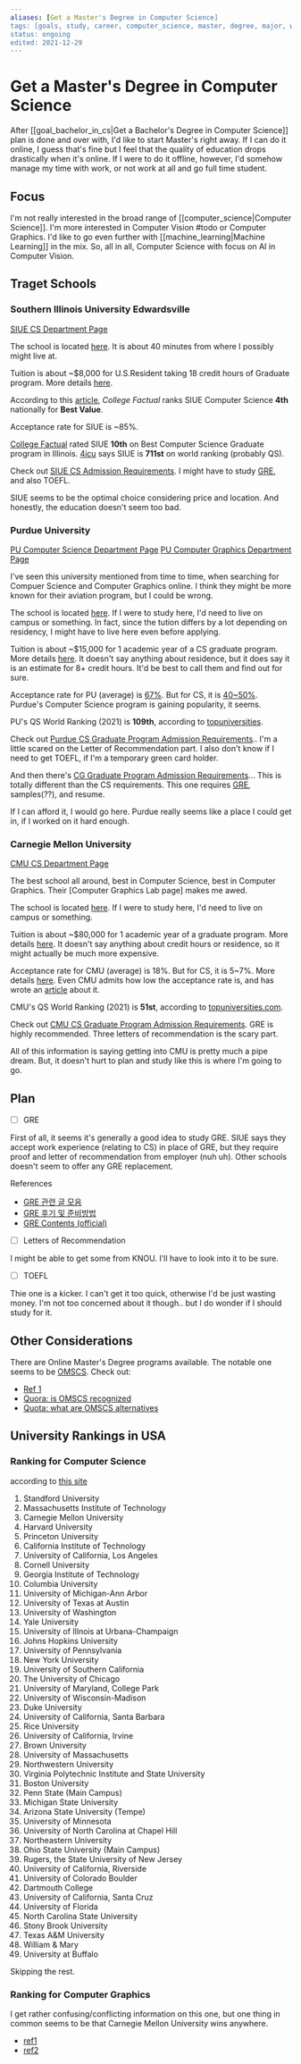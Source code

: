 ```yaml
---
aliases: [Get a Master's Degree in Computer Science]
tags: [goals, study, career, computer_science, master, degree, major, work]
status: ongoing
edited: 2021-12-29
---
```


# Get a Master's Degree in Computer Science
After [[goal_bachelor_in_cs|Get a Bachelor's Degree in Computer Science]] plan is done and over with, I'd like to start Master's right away. If I can do it online, I guess that's fine but I feel that the quality of education drops drastically when it's online. If I were to do it offline, however, I'd somehow manage my time with work, or not work at all and go full time student.

## Focus
I'm not really interested in the broad range of [[computer_science|Computer Science]].
I'm more interested in Computer Vision #todo or Computer Graphics.
I'd like to go even further with [[machine_learning|Machine Learning]] in the mix.
So, all in all, Computer Science with focus on AI in Computer Vision.

## Traget Schools
### Southern Illinois University Edwardsville
[SIUE CS Department Page](https://www.siue.edu/engineering/computer-science/)

The school is located [here](https://goo.gl/maps/yQ4MVmZG2jqvT7Kk6). It is about 40 minutes from where I possibly might live at.

Tuition is about ~$8,000 for U.S.Resident taking 18 credit hours of Graduate program. More details [here](https://www.siue.edu/paying-for-college/tuition-and-fees/graduate/index.shtml).

According to this [article](https://www.siue.edu/news/2020/03/College-Factual-Ranks-SIUE-Computer-Science-4th-Nationally-for-Best-Value.shtml), _College Factual_ ranks SIUE Computer Science __4th__ nationally for __Best Value__.

Acceptance rate for SIUE is ~85%.

[College Factual](https://www.collegefactual.com/majors/computer-information-sciences/computer-science/rankings/best-graduate-schools/masters-degrees/great-lakes/illinois/) rated SIUE __10th__ on Best Computer Science Graduate program in Illinois.
[4icu](https://www.4icu.org/reviews/5457.htm) says SIUE is __711st__ on world ranking (probably QS).

Check out [SIUE CS Admission Requirements](https://www.siue.edu/academics/graduate/degrees-and-programs/computer-science/admission-requirements.shtml). I might have to study [GRE](https://www.ets.org/gre), and also TOEFL.

SIUE seems to be the optimal choice considering price and location. And honestly, the education doesn't seem too bad.

### Purdue University
[PU Computer Science Department Page](https://www.cs.purdue.edu/)
[PU Computer Graphics Department Page](https://polytechnic.purdue.edu/departments/computer-graphics-technology)

I've seen this university mentioned from time to time, when searching for Compuer Science and Computer Graphics online. I think they might be more known for their aviation program, but I could be wrong.

The school is located [here](https://goo.gl/maps/hraqEFeFGBkXRu148). If I were to study here, I'd need to live on campus or something.
In fact, since the tution differs by a lot depending on residency, I might have to live here even before applying.

Tuition is about ~$15,000 for 1 academic year of a CS graduate program. More details [here](https://www.purdue.edu/bursar/tuition/feerates/2020-2021/graduate/computer-science.php).
It doesn't say anything about residence, but it does say it is an estimate for 8+ credit hours. It'd be best to call them and find out for sure.

Acceptance rate for PU (average) is [67%](https://www.usnews.com/best-colleges/purdue-university-west-lafayette-1825). But for CS, it is [40~50%](https://www.purdueexponent.org/campus/article_14851194-dd66-11e9-8ea0-1764f0ba0b05.html).
Purdue's Computer Science program is gaining popularity, it seems.

PU's QS World Ranking (2021) is __109th__, according to [topuniversities](https://www.topuniversities.com/university-rankings/world-university-rankings/2021).

Check out [Purdue CS Graduate Program Admission Requirements](https://www.cs.purdue.edu/graduate/admission/requirements.html).. I'm a little scared on the Letter of Recommendation part. I also don't know if I need to get TOEFL, if I'm a temporary green card holder.

And then there's [CG Graduate Program Admission Requirements](https://www.purdue.edu/gradschool/prospective/gradrequirements/westlafayette/cgtc.html)... This is totally different than the CS requirements. This one requires [GRE](https://www.ets.org/gre), samples(??), and resume.

If I can afford it, I would go here. Purdue really seems like a place I could get in, if I worked on it hard enough.

### Carnegie Mellon University
[CMU CS Department Page](https://www.cs.cmu.edu/)

The best school all around, best in Computer Science, best in Computer Graphics.
Their [Computer Graphics Lab page] makes me awed.

The school is located [here](https://goo.gl/maps/WwhbNfG4TbLZCD17A). If I were to study here, I'd need to live on campus or something.

Tuition is about ~$80,000 for 1 academic year of a graduate program. More details [here](https://www.cmu.edu/sfs/tuition/graduate/scs.html).
It doesn't say anything about credit hours or residence, so it might actually be much more expensive.

Acceptance rate for CMU (average) is 18%. But for CS, it is 5~7%. More details [here](https://www.collegetransitions.com/blog/how-to-get-into-carnegie-mellon/). 
Even CMU admits how low the acceptance rate is, and has wrote an [article](https://www.cs.cmu.edu/link/meeting-demand) about it.

CMU's QS World Ranking (2021) is __51st__, according to [topuniversities.com](https://www.topuniversities.com/university-rankings/world-university-rankings/2021).

Check out [CMU CS Graduate Program Admission Requirements](https://csd.cmu.edu/academics/masters/admissions). GRE is highly recommended. Three letters of recommendation is the scary part.

All of this information is saying getting into CMU is pretty much a pipe dream.
But, it doesn't hurt to plan and study like this is where I'm going to go.

## Plan
- [ ] GRE

First of all, it seems it's generally a good idea to study GRE.
SIUE says they accept work experience (relating to CS) in place of GRE, but they require proof and letter of recommendation from employer (nuh uh).
Other schools doesn't seem to offer any GRE replacement.

References
- [GRE 관련 글 모음](https://m.blog.naver.com/storyabroad/222199482099)
- [GRE 후기 및 준비방법](https://m.blog.naver.com/rlaxogh90/222182900772)
- [GRE Contents (official)](https://www.ets.org/gre/revised_general/about/content/)

- [ ] Letters of Recommendation

I might be able to get some from KNOU. I'll have to look into it to be sure.

- [ ] TOEFL

Thie one is a kicker. I can't get it too quick, otherwise I'd be just wasting money.
I'm not too concerned about it though.. but I do wonder if I should study for it.

## Other Considerations
There are Online Master's Degree programs available.
The notable one seems to be [OMSCS](https://omscs.gatech.edu/).
Check out:
- [Ref 1](https://self-taught-programmer.tistory.com/8)
- [Quora: is OMSCS recognized](https://www.quora.com/How-about-the-recognition-of-Georgia-Tech-OMSCS)
- [Quota: what are OMSCS alternatives](https://www.quora.com/Are-there-any-alternatives-to-Georgia-Tech-OMSCS-which-are-relatively-easy-when-compared-to-OMSCS-but-considered-a-real-master%E2%80%99s-instead-of-an-online-degree)

## University Rankings in USA
### Ranking for Computer Science
according to [this site](https://www.timeshighereducation.com/world-university-rankings/2020/subject-ranking/computer-science#!/page/0/length/25/locations/USA/sort_by/rank/sort_order/asc/cols/stats)
1. Standford University
2. Massachusetts Institute of Technology
3. Carnegie Mellon University
4. Harvard University
5. Princeton University
6. California Institute of Technology
7. University of California, Los Angeles
8. Cornell University
9. Georgia Institute of Technology
10. Columbia University
11. University of Michigan-Ann Arbor
12. University of Texas at Austin
13. University of Washington
14. Yale University
15. University of Illnois at Urbana-Champaign
16. Johns Hopkins University
17. University of Pennsylvania
18. New York University
19. University of Southern California
20. The University of Chicago
21. University of Maryland, College Park
22. University of Wisconsin-Madison
23. Duke University
24. University of California, Santa Barbara
25. Rice University
26. University of California, Irvine
27. Brown University
28. University of Massachusetts
29. Northwestern University
30. Virginia Polytechnic Institute and State University
31. Boston University
32. Penn State (Main Campus)
33. Michigan State University
34. Arizona State University (Tempe)
35. University of Minnesota
36. University of North Carolina at Chapel Hill
37. Northeastern University
38. Ohio State University (Main Campus)
39. Rugers, the State University of New Jersey
40. University of California, Riverside
41. University of Colorado Boulder
42. Dartmouth College
43. University of California, Santa Cruz
44. University of Florida
45. North Carolina State University
46. Stony Brook University
47. Texas A&M University
48. William & Mary
49. University at Buffalo

Skipping the rest.

### Ranking for Computer Graphics
I get rather confusing/conflicting information on this one, but one thing in common seems to be that Carnegie Mellon University wins anywhere.
- [ref1](https://bestaccreditedcolleges.org/articles/list-of-the-best-computer-graphics-schools-and-colleges-in-the-us.html)
- [ref2](https://learn.org/articles/Top_Computer_Graphics_Schools_Frequently_Asked_Questions.html)

